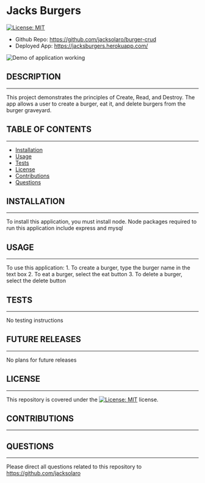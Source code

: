# Jacks Burgers

[![License: MIT](https://img.shields.io/badge/License-MIT-yellow.svg)](https://opensource.org/licenses/MIT)

- Github Repo: https://github.com/jacksolaro/burger-crud
- Deployed App: https://jacksburgers.herokuapp.com/

![Demo of application working](https://github.com/jacksolaro/burger-crud/blob/main/public/assets/img/app_demo.gif?raw=true)

## DESCRIPTION
---------------------
This project demonstrates the principles of Create, Read, and Destroy. The app allows a user to create a burger, eat it, and delete burgers from the burger graveyard.

## TABLE OF CONTENTS
---------------------

* [Installation](#installation)
* [Usage](#usage)
* [Tests](#tests)
* [License](#license)
* [Contributions](#contributions)
* [Questions](#questions)


## INSTALLATION
------------
To install this application, you must install node. Node packages required to run this application include express and mysql

## USAGE
------------
To use this application: 1. To create a burger, type the burger name in the text box 2. To eat a burger, select the eat button 3. To delete a burger, select the delete button


## TESTS
------------
No testing instructions

## FUTURE RELEASES
------------
No plans for future releases

## LICENSE
------------
This repository is covered under the [![License: MIT](https://img.shields.io/badge/License-MIT-yellow.svg)](https://opensource.org/licenses/MIT) license.

## CONTRIBUTIONS
------------



## QUESTIONS
------------
Please direct all questions related to this repository to https://github.com/jacksolaro